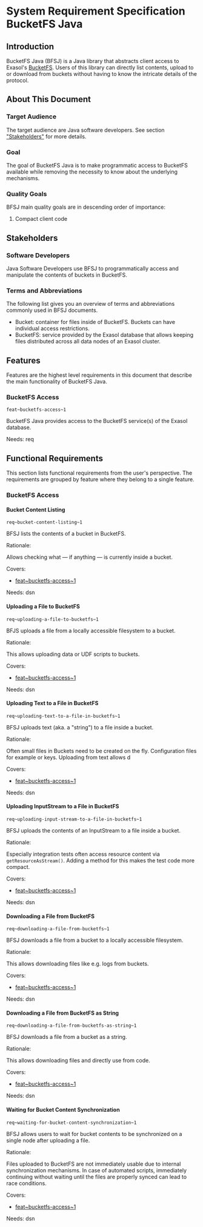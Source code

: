 # System Requirement Specification BucketFS Java

## Introduction

BucketFS Java (BFSJ) is a Java library that abstracts client access to Exasol's [BucketFS](https://docs.exasol.com/database_concepts/bucketfs/bucketfs.htm). Users of this library can directly list contents, upload to or download from buckets without having to know the intricate details of the protocol.

## About This Document

### Target Audience

The target audience are Java software developers. See section ["Stakeholders"](#stakeholders) for more details.

### Goal

The goal of BucketFS Java is to make programmatic access to BucketFS available while removing the necessity to know about the underlying mechanisms.

### Quality Goals

BFSJ main quality goals are in descending order of importance:

1. Compact client code

## Stakeholders

### Software Developers

Java Software Developers use BFSJ to programmatically access and manipulate the contents of buckets in BucketFS.

### Terms and Abbreviations

The following list gives you an overview of terms and abbreviations commonly used in BFSJ documents.

* Bucket: container for files inside of BucketFS. Buckets can have individual access restrictions.
* BucketFS: service provided by the Exasol database that allows keeping files distributed across all data nodes of an Exasol cluster.

## Features

Features are the highest level requirements in this document that describe the main functionality of BucketFS Java.

### BucketFS Access
`feat~bucketfs-access~1`

BucketFS Java provides access to the BucketFS service(s) of the Exasol database.

Needs: req

## Functional Requirements

This section lists functional requirements from the user's perspective. The requirements are grouped by feature where they belong to a single feature.

### BucketFS Access

#### Bucket Content Listing
`req~bucket-content-listing~1`

BFSJ lists the contents of a bucket in BucketFS.

Rationale:

Allows checking what &mdash; if anything &mdash; is currently inside a bucket.

Covers:

* [feat~bucketfs-access~1](#bucketfs-access)

Needs: dsn

#### Uploading a File to BucketFS
`req~uploading-a-file-to-bucketfs~1`

BFJS uploads a file from a locally accessible filesystem to a bucket.

Rationale:

This allows uploading data or UDF scripts to buckets.

Covers:

* [feat~bucketfs-access~1](#bucketfs-access)

Needs: dsn

#### Uploading Text to a File in BucketFS
`req~uploading-text-to-a-file-in-bucketfs~1`

BFSJ uploads text (aka. a "string") to a file inside a bucket.

Rationale:

Often small files in Buckets need to be created on the fly. Configuration files for example or keys. Uploading from text allows d

Covers:

* [feat~bucketfs-access~1](#bucketfs-access)

Needs: dsn

#### Uploading InputStream to a File in BucketFS
`req~uploading-input-stream-to-a-file-in-bucketfs~1`

BFSJ uploads the contents of an InputStream to a file inside a bucket.

Rationale:

Especially integration tests often access resource content via `getResourceAsStream()`. Adding a method for this makes the test code more compact.

Covers:

* [feat~bucketfs-access~1](#bucketfs-access)

Needs: dsn

#### Downloading a File from BucketFS
`req~downloading-a-file-from-bucketfs~1`

BFSJ downloads a file from a bucket to a locally accessible filesystem.

Rationale:

This allows downloading files like e.g. logs from buckets.

Covers:

* [feat~bucketfs-access~1](#bucketfs-access)

Needs: dsn

#### Downloading a File from BucketFS as String

`req~downloading-a-file-from-bucketfs-as-string~1`

BFSJ downloads a file from a bucket as a string.

Rationale:

This allows downloading files and directly use from code.

Covers:

* [feat~bucketfs-access~1](#bucketfs-access)

Needs: dsn

#### Waiting for Bucket Content Synchronization

`req~waiting-for-bucket-content-synchronization~1`

BFSJ allows users to wait for bucket contents to be synchronized on a single node after uploading a file.

Rationale:

Files uploaded to BucketFS are not immediately usable due to internal synchronization mechanisms. In case of automated scripts, immediately continuing without waiting until the files are properly synced can lead to race conditions.

Covers:

* [feat~bucketfs-access~1](#bucketfs-access)

Needs: dsn